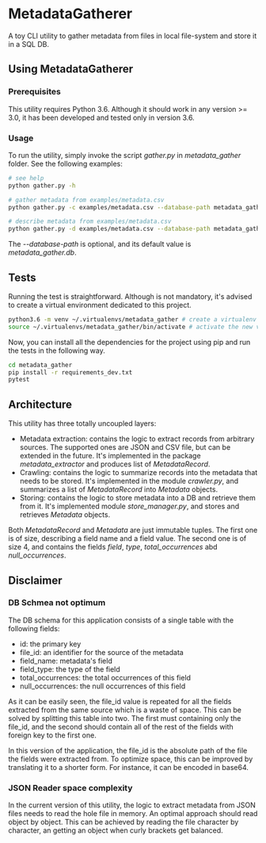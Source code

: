 # MetadataGatherer

A toy CLI utility to gather metadata from files in local file-system and store it in a SQL DB.

## Using MetadataGatherer

### Prerequisites

This utility requires Python 3.6. Although it should work in any version >= 3.0, it has been developed 
and tested only in version 3.6.

### Usage

To run the utility, simply invoke the script _gather.py_ in _metadata_gather_ folder. See the following
examples:
```bash
# see help
python gather.py -h

# gather metadata from examples/metadata.csv
python gather.py -c examples/metadata.csv --database-path metadata_gather.db

# describe metadata from examples/metadata.csv
python gather.py -d examples/metadata.csv --database-path metadata_gather.db
```

The _--database-path_ is optional, and its default value is _metadata_gather.db_.

## Tests

Running the test is straightforward. Although is not mandatory, it's advised to create a virtual environment 
dedicated to this project.
```bash
python3.6 -m venv ~/.virtualenvs/metadata_gather # create a virtualenv in the desired destination
source ~/.virtualenvs/metadata_gather/bin/activate # activate the new virtual env way
```
Now, you can install all the dependencies for the project using pip and run the tests in the following way.
```bash
cd metadata_gather
pip install -r requirements_dev.txt
pytest
```

## Architecture

This utility has three totally uncoupled layers:
 * Metadata extraction: contains the logic to extract records from arbitrary sources. The supported ones 
 are JSON and CSV file, but can be extended in the future. It's implemented in the package 
 _metadata_extractor_ and produces list of _MetadataRecord_.
 * Crawling: contains the logic to summarize records into the metadata that needs to be stored. It's implemented
 in the module _crawler.py_, and summarizes a list of _MetadataRecord_ into _Metadata_ objects.
 * Storing: contains the logic to store metadata into a DB and retrieve them from it. It's implemented module
 _store_manager.py_, and stores and retrieves _Metadata_ objects.

Both _MetadataRecord_ and _Metadata_ are just immutable tuples. The first one is of size, describing a field name
and a field value. The second one is of size 4, and contains the fields _field_, _type_, _total_occurrences_ abd 
_null_occurrences_.

## Disclaimer

### DB Schmea not optimum
The DB schema for this application consists of a single table with the following fields:

* id: the primary key
* file_id: an identifier for the source of the metadata
* field_name: metadata's field
* field_type: the type of the field
* total_occurrences: the total occurrences of this field
* null_occurrences: the null occurrences of this field

As it can be easily seen, the file_id value is repeated for all the fields extracted from the same source
which is a waste of space. This can be solved by splitting this table into two. The first must containing 
only the file_id, and the second should contain all of the rest of the fields with foreign key to the first one.

In this version of the application, the file_id is the absolute path of the file the fields were extracted
from. To optimize space, this can be improved by translating it to a shorter form. For instance, it can 
be encoded in base64.

### JSON Reader space complexity

In the current version of this utility, the logic to extract metadata from JSON files needs to read the
hole file in memory. An optimal approach should read object by object. This can be achieved by reading the
file character by character, an getting an object when curly brackets get balanced.
